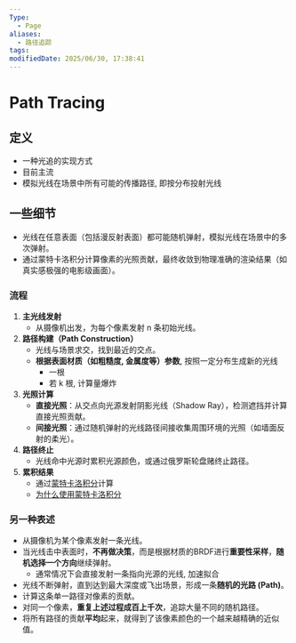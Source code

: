 ```yaml
---
Type:
  - Page
aliases:
  - 路径追踪
tags: 
modifiedDate: 2025/06/30, 17:38:41
---
```


# Path Tracing

## 定义

- 一种光追的实现方式
- 目前主流
- 模拟光线在场景中所有可能的传播路径​, 即按分布投射光线

## 一些细节

- 光线在任意表面（包括漫反射表面）都可能随机弹射，模拟光线在场景中的多次弹射。
- 通过蒙特卡洛积分计算像素的光照贡献，最终收敛到物理准确的渲染结果（如真实感极强的电影级画面）。

### 流程

1. ​**​主光线发射​**​
    - 从摄像机出发，为每个像素发射 n 条初始光线。
2. ​**​路径构建（Path Construction）​**​
    - 光线与场景求交，找到最近的交点。
    - **根据表面材质（如粗糙度, 金属度等）参数**, 按照一定分布生成新的光线
        - 一根
        - 若 k 根, 计算量爆炸
3. ​**​光照计算​**​
    - ​**​直接光照​**​：从交点向光源发射阴影光线（Shadow Ray），检测遮挡并计算直接光照贡献。
    - ​**​间接光照​**​：通过随机弹射的光线路径间接收集周围环境的光照（如墙面反射的柔光）。
4. ​**​路径终止​**​
    - 光线命中光源时累积光源颜色，或通过俄罗斯轮盘赌终止路径。
5. ​**​累积结果​**​
    - 通过[蒙特卡洛积分](蒙特卡洛积分.md)计算
    - [为什么使用蒙特卡洛积分](为什么使用蒙特卡洛积分.md)

### 另一种表述

- 从摄像机为某个像素发射一条光线。
- 当光线击中表面时，**不再做决策**，而是根据材质的BRDF进行**重要性采样**，**随机选择一个方向**继续弹射。
    - 通常情况下会直接发射一条指向光源的光线, 加速拟合
- 光线不断弹射，直到达到最大深度或飞出场景，形成一条**随机的光路 (Path)**。
- 计算这条单一路径对像素的贡献。
- 对同一个像素，**重复上述过程成百上千次**，追踪大量不同的随机路径。
- 将所有路径的贡献**平均**起来，就得到了该像素颜色的一个越来越精确的近似值。
